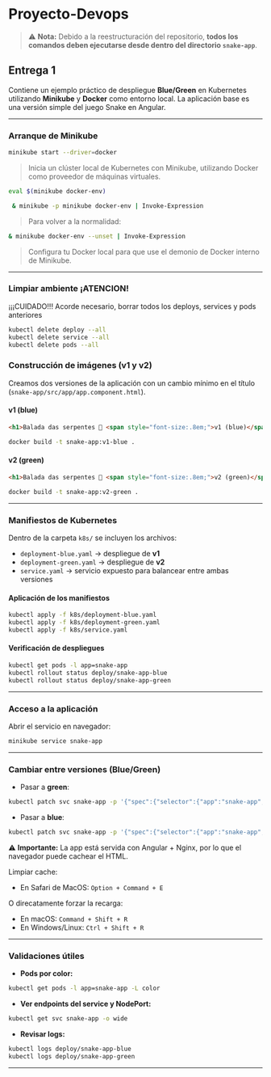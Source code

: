 
# Proyecto-Devops

> ⚠️ **Nota:** Debido a la reestructuración del repositorio, **todos los comandos deben ejecutarse desde dentro del directorio `snake-app`**.

## Entrega 1

Contiene un ejemplo práctico de despliegue **Blue/Green** en Kubernetes utilizando **Minikube** y **Docker** como entorno local.
La aplicación base es una versión simple del juego Snake en Angular.

---

### Arranque de Minikube

```bash
minikube start --driver=docker
```

> Inicia un clúster local de Kubernetes con Minikube, utilizando Docker como proveedor de máquinas virtuales.

```bash
eval $(minikube docker-env)
```

```bash
 & minikube -p minikube docker-env | Invoke-Expression
```

> Para volver a la normalidad:

```bash
& minikube docker-env --unset | Invoke-Expression
```

> Configura tu Docker local para que use el demonio de Docker interno de Minikube.

---

### Limpiar ambiente ¡ATENCION!

¡¡¡CUIDADO!!! Acorde necesario, borrar todos los deploys, services y pods anteriores

```bash
kubectl delete deploy --all
kubectl delete service --all
kubectl delete pods --all
```

### Construcción de imágenes (v1 y v2)

Creamos dos versiones de la aplicación con un cambio mínimo en el título (`snake-app/src/app/app.component.html`).

#### v1 (blue)

```html
<h1>Balada das serpentes 🐍 <span style="font-size:.8em;">v1 (blue)</span></h1>
```

```bash
docker build -t snake-app:v1-blue .
```

#### v2 (green)

```html
<h1>Balada das serpentes 🐍 <span style="font-size:.8em;">v2 (green)</span></h1>
```

```bash
docker build -t snake-app:v2-green .
```

---

### Manifiestos de Kubernetes

Dentro de la carpeta `k8s/` se incluyen los archivos:

* `deployment-blue.yaml` → despliegue de **v1**
* `deployment-green.yaml` → despliegue de **v2**
* `service.yaml` → servicio expuesto para balancear entre ambas versiones

#### Aplicación de los manifiestos

```bash
kubectl apply -f k8s/deployment-blue.yaml
kubectl apply -f k8s/deployment-green.yaml
kubectl apply -f k8s/service.yaml
```

#### Verificación de despliegues

```bash
kubectl get pods -l app=snake-app
kubectl rollout status deploy/snake-app-blue
kubectl rollout status deploy/snake-app-green
```

---

### Acceso a la aplicación

Abrir el servicio en navegador:

```bash
minikube service snake-app
```

---

### Cambiar entre versiones (Blue/Green)

* Pasar a **green**:

```bash
kubectl patch svc snake-app -p '{"spec":{"selector":{"app":"snake-app","color":"green"}}}'
```

* Pasar a **blue**:

```bash
kubectl patch svc snake-app -p '{"spec":{"selector":{"app":"snake-app","color":"blue"}}}'
```

⚠️ **Importante:**
La app está servida con Angular + Nginx, por lo que el navegador puede cachear el HTML.

Limpiar cache:
* En Safari de MacOS: `Option + Command + E`

O direcatamente forzar la recarga:
* En macOS: `Command + Shift + R`
* En Windows/Linux: `Ctrl + Shift + R`

---

### Validaciones útiles

* **Pods por color:**

```bash
kubectl get pods -l app=snake-app -L color
```

* **Ver endpoints del service y NodePort:**

```bash
kubectl get svc snake-app -o wide
```

* **Revisar logs:**

```bash
kubectl logs deploy/snake-app-blue
kubectl logs deploy/snake-app-green
```

---
